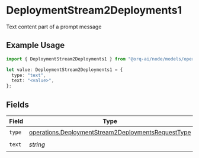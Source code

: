 # DeploymentStream2Deployments1

Text content part of a prompt message

## Example Usage

```typescript
import { DeploymentStream2Deployments1 } from "@orq-ai/node/models/operations";

let value: DeploymentStream2Deployments1 = {
  type: "text",
  text: "<value>",
};
```

## Fields

| Field                                                                                                                    | Type                                                                                                                     | Required                                                                                                                 | Description                                                                                                              |
| ------------------------------------------------------------------------------------------------------------------------ | ------------------------------------------------------------------------------------------------------------------------ | ------------------------------------------------------------------------------------------------------------------------ | ------------------------------------------------------------------------------------------------------------------------ |
| `type`                                                                                                                   | [operations.DeploymentStream2DeploymentsRequestType](../../models/operations/deploymentstream2deploymentsrequesttype.md) | :heavy_check_mark:                                                                                                       | N/A                                                                                                                      |
| `text`                                                                                                                   | *string*                                                                                                                 | :heavy_check_mark:                                                                                                       | N/A                                                                                                                      |